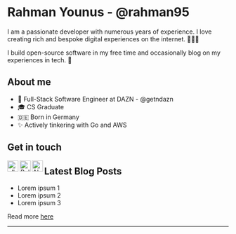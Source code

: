 # Rahman Younus - @rahman95

I am a passionate developer with numerous years of experience. I love creating rich and bespoke digital experiences on the internet. 🏋🏽‍♂️

I build open-source software in my free time and occasionally blog on my experiences in tech. 🚀

## About me

- 💼 Full-Stack Software Engineer at DAZN - @getndazn
- 🎓 CS Graduate
- 🇩🇪 Born in Germany
- ✨ Actively tinkering with Go and AWS

## Get in touch

[<img align="left" alt="albertobonacina.com" width="25px" src="https://cdn.jsdelivr.net/npm/simple-icons@3.4.0/icons/gatsby.svg" />][website]
[<img align="left" alt="Polilluminato | Twitter" width="25px" src="https://cdn.jsdelivr.net/npm/simple-icons@3.4.0/icons/twitter.svg" />][twitter]
[<img align="left" alt="Alberto Bonacina | LinkedIn" width="25px" src="https://cdn.jsdelivr.net/npm/simple-icons@3.4.0/icons/linkedin.svg" />][linkedin]

## Latest Blog Posts

- Lorem ipsum 1
- Lorem ipsum 2
- Lorem ipsum 3

Read more [here][website]

---

[website]: https://ryounus.dev/
[twitter]: https://twitter.com/rahmancodes
[linkedin]: https://www.linkedin.com/in/rahmanyounus/